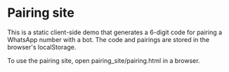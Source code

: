 # Pairing site

This is a static client-side demo that generates a 6-digit code for pairing a WhatsApp number with a bot. The code and pairings are stored in the browser's localStorage.

To use the pairing site, open pairing_site/pairing.html in a browser.